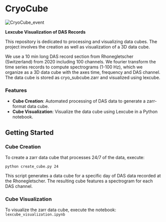 # CryoCube

![CryoCube_event](https://github.com/JosepinaU/CryoCube/assets/36039541/633eea0a-5add-4661-9df4-1beee06ddd1b)


**Lexcube Visualization of DAS Records**

This repository is dedicated to processing and visualizing data cubes. The project involves the creation as well as visualization of a 3D data cube.

We use a 10 min long DAS record section from Rhonegletscher (Switzerland) from 2020 including 100 channels. We fourier transform the time series records to compute spectrograms (1-100 Hz), which we organize as a 3D data cube with the axes time, frequency and DAS channel. The data cube is stored as cryo_subcube.zarr and visualized using lexcube.


### Features

- **Cube Creation**: Automated processing of DAS data to generate a zarr-format data cube.
- **Cube Visualization**: Visualize the data cube using Lexcube in a Python notebook.

## Getting Started

### Cube Creation

To create a zarr data cube that processes 24/7 of the data, execute:

`python create_cube.py 24`

This script generates a data cube for a specific day of DAS data recorded at the Rhonegletscher. The resulting cube features a spectrogram for each DAS channel.

### Cube Visualization

To visualize the zarr data cube, execute the notebook: `lexcube_visualization.ipynb`


